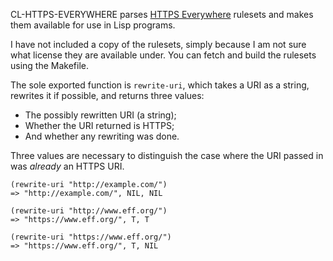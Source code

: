 CL-HTTPS-EVERYWHERE parses [HTTPS Everywhere][] rulesets and makes
them available for use in Lisp programs.

I have not included a copy of the rulesets, simply because I am not
sure what license they are available under. You can fetch and build
the rulesets using the Makefile.

The sole exported function is `rewrite-uri`, which takes a URI as a
string, rewrites it if possible, and returns three values:

- The possibly rewritten URI (a string);
- Whether the URI returned is HTTPS;
- And whether any rewriting was done.

Three values are necessary to distinguish the case where the URI
passed in was *already* an HTTPS URI.

    (rewrite-uri "http://example.com/")
    => "http://example.com/", NIL, NIL

    (rewrite-uri "http://www.eff.org/")
    => "https://www.eff.org/", T, T

    (rewrite-uri "https://www.eff.org/")
    => "https://www.eff.org/", T, NIL

[HTTPS Everywhere]: https://www.eff.org/HTTPS-everywhere
